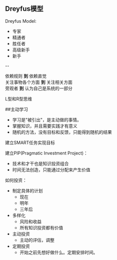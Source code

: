 ## Dreyfus模型
Dreyfus Model:   

- 专家
- 精通者
- 胜任者
- 高级新手
- 新手

--

依赖规则 **到** 依赖直觉     
关注事物各个方面 **到** 关注相关方面    
旁观者 **到** 认为自己是系统的一部分   

L型和R型思维

##主动学习

- 学习是"被引出"，是主动做的事情。
- 掌握知识，并且需要实践才有意义
- 随机的方法，没有目标和反馈，只能得到随机的结果

建立SMART任务实现目标

建立PIP(Pragmatic Investment Project)：

- 技术和才干也是知识投资组合
- 时间无法创造，只能通过分配来产生价值

如何投资：

- 制定具体的计划
  - 现在
  - 明年
  - 三年后
- 多样化
  - 风险和收益
  - 所有知识投资都有价值
- 主动投资
  - 主动的评估，调整
- 定期投资
  - 开始之前先想好做什么。定期安排时间。
